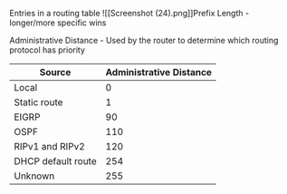 Entries in a routing table
![[Screenshot (24).png]]Prefix Length - longer/more specific wins

Administrative Distance - Used by the router to determine which routing protocol has priority

| Source             | Administrative Distance |
| ------------------ | ----------------------- |
| Local              | 0                       |
| Static route       | 1                       |
| EIGRP              | 90                      |
| OSPF               | 110                     |
| RIPv1 and RIPv2    | 120                     |
| DHCP default route | 254                     |
| Unknown            | 255                     |
